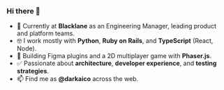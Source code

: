 ### Hi there 👋

- 🔭 Currently at **Blacklane** as an Engineering Manager, leading product and platform teams.  
- 🤓 I work mostly with **Python**, **Ruby on Rails**, and **TypeScript** (React, Node).  
- 🧩 Building Figma plugins and a 2D multiplayer game with **Phaser.js**.  
- ✅ Passionate about **architecture**, **developer experience**, and **testing strategies**.  
- 📫 Find me as **@darkaico** across the web.


